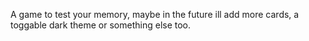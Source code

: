 A game to test your memory, maybe in the future ill add more cards, a toggable dark theme or something else too.